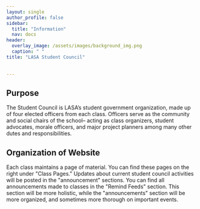 ```yaml
---
layout: single
author_profile: false
sidebar:
  title: "Information"
  nav: docs
header:
  overlay_image: /assets/images/background_img.png
  caption: " "
title: "LASA Student Council"
  
  
---
```



## Purpose

The Student Council is LASA’s student government organization, made up of four elected officers from each class. Officers serve as the community and social chairs of the school– acting as class organizers, student advocates, morale officers, and major project planners among many other dutes and responsibilities.

## Organization of Website
Each class maintains a page of material. You can find these pages on the right under "Class Pages." Updates about current student council activities will be posted in the "announcement" sections. You can find all announcements made to classes in the "Remind Feeds" section. This section will be more holistic, while the "announcements" section will be more organized, and sometimes more thorough on important events.
